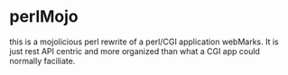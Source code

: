 # perlMojo

this is a mojolicious perl rewrite of a perl/CGI application webMarks.  It is just rest API centric and more organized than what a CGI app could normally faciliate.
